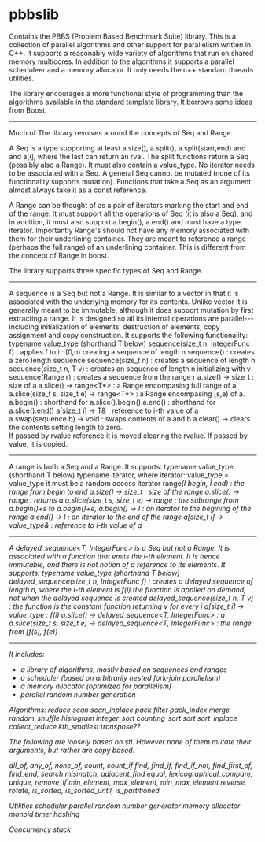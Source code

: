 # pbbslib

Contains the PBBS (Problem Based Benchmark Suite) library.  This is a
collection of parallel algorithms and other support for parallelism
written in C++.  It supports a reasonably wide variety of algorithms
that run on shared memory multicores.  In addition to the algorithms
it supports a parallel scheduleer and a memory allocator.  It only
needs the c++ standard threads utilities.

The library encourages a more functional style of programming than the
algorithms available in the standard template library.  It borrows
some ideas from Boost.

******************************************************

Much of The library revolves around the concepts of Seq and Range.

A Seq is a type supporting at least a.size(), a.split(),
a.split(start,end) and and a[i], where the last can return an rval.
The split functions return a Seq (possibly also a Range).  It must
also contain a value_type.  No iterator needs to be associated with a
Seq.  A general Seq cannot be mutated (none of its functionality
supports mutation).  Functions that take a Seq as an argument almost
always take it as a const reference.

A Range can be thought of as a pair of iterators marking the start and
end of the range.  It must support all the operations of Seq (it is
also a Seq), and in addition, it must also support a.begin(), a.end()
and must have a type iterator.  Importantly Range's should not have
any memory associated with them for their underlining container.  They
are meant to reference a range (perhaps the full range) of an
underlining container.  This is different from the concept of Range in
boost.

The library supports three specific types of Seq and Range.

******************************************************

A sequence<T> is a Seq but not a Range.  It is similar to a vector<T>
in that it is associated with the underlying memory for its contents.
Unlike vector<T> it is generally meant to be immutable, although it
does support mutation by first extracting a range.  It is designed so all
its internal operations are parallel---including initialization of
elements, destruction of elements, copy assignment and
copy construction.    It supports the following functionality:
    typename value_type (shorthand T below)
    sequence<T>(size_t n, IntegerFunc f) :
        applies f to i : [0,n) creating a sequence of length n
    sequence<T>() : creates a zero length sequence
    sequence<T>(size_t n) : creates a sequence of length n
    sequence<T>(size_t n, T v) :
        creates an sequence of length n initializing with v
    sequence<T>(Range r) :
        creates a sequence from the range r
    a.size() -> size_t : size of a
    a.slice() -> range<T*> : a Range encompasing full range of a
    a.slice(size_t s, size_t e) -> range<T*> :
        a Range encompasing [s,e) of a.
    a.begin() : shorthand for a.slice().begin()
    a.end() : shorthand for a.slice().end()
    a[size_t i] -> T& : reference to i-th value of a
    a.swap(sequence<T> b) -> void : swaps contents of a and b
    a.clear() -> clears the contents setting length to zero.    
If passed by rvalue reference it is moved clearing the rvalue.  If
passed by value, it is copied.

******************************************************

A range<Iterator> is both a Seq and a Range.  It supports:
    typename value_type (shorthand T below)
    typename iterator, where iterator::value_type = value_type
       it must be a random access iterator
    range<I>(I begin, I end) : the range from begin to end
    a.size() -> size_t : size of the range
    a.slice() -> range<I> : returns a 
    a.slice(size_t s, size_t e) -> range<I> :
        the subrange from a.begin()+s to a.begin()+e, 
    a.begin() -> I : an iterator to the begining of the range
    a.end() -> I : an iterator to the end of the range
    a[size_t i] -> value_type& : reference to i-th value of a

******************************************************

A delayed_sequence<T, IntegerFunc> is a Seq but not a Range.  It is associated
with a function that emits the i-th element.  It is hence immutable, and there
is not notion of a reference to its elements.   It supports:
    typename value_type (shorthand T below)
    delayed_sequence(size_t n, IntegerFunc f) :
      creates a delayed sequence of length n, where the i-th element is f(i)
      the function is applied on demand, not when the delayed sequence is created
    delayed_sequence(size_t n, T v) :
      the function is the constant function returning v for every i
    a[size_t i] -> value_type : f(i)
    a.slice() -> delayed_sequence<T, IntegerFunc> : a
    a.slice(size_t s, size_t e) -> delayed_sequence<T, IntegerFunc> :
        the range from [f(s), f(e))

******************************************************

It includes:
  - a library of algorithms, mostly based on sequences and ranges
  - a scheduler (based on arbitrarily nested fork-join parallelism)
  - a memory allocator (optimized for parallelism)
  - parallel random number generation

Algorithms:
  reduce
  scan
  scan_inplace
  pack
  filter
  pack_index
  merge
  random_shuffle
  histogram
  integer_sort
  counting_sort
  sort
  sort_inplace
  collect_reduce
  kth_smallest
  transpose??

The following are loosely based on stl.   However none of them mutate
their arguments, but rather are copy based.

  all_of, any_of, none_of, count, count_if
  find, find_if, find_if_not, find_first_of, find_end, search
  mismatch, adjacent_find
  equal, lexicographical_compare,
  unique, remove_if
  min_element, max_element, min_max_element
  reverse, rotate,
  is_sorted, is_sorted_until, is_partitioned
  
Utilities
  scheduler
  parallel random number generator
  memory allocator
  monoid
  timer
  hashing
  
Concurrency
  stack
 
